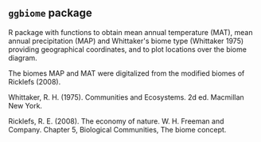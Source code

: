 ## `ggbiome` package

R package with functions to obtain mean annual temperature (MAT), 
mean annual precipitation (MAP) and Whittaker's biome type (Whittaker 1975) 
providing geographical coordinates, and to plot locations over the biome 
diagram.

The biomes MAP and MAT were digitalized from the modified biomes of 
Ricklefs (2008).


Whittaker, R. H. (1975). Communities and Ecosystems. 2d ed. Macmillan New York.

Ricklefs, R. E. (2008). The economy of nature. W. H. Freeman and Company. 
Chapter 5, Biological Communities, The biome concept.
